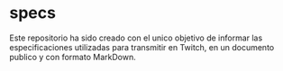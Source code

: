 # specs
Este repositorio ha sido creado con el unico objetivo de informar las especificaciones utilizadas para transmitir en Twitch, en un documento publico y con formato MarkDown.



